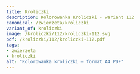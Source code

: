 ```yaml
---
title: Kroliczki
description: Kolorowanka Kroliczki - wariant 112
canonical: /zwierzeta/kroliczki
variant_of: kroliczki
image: /kroliczki/112/kroliczki-112.svg
pdf: /kroliczki/112/kroliczki-112.pdf
tags:
- zwierzeta
- kroliczki
alt: "Kolorowanka kroliczki – format A4 PDF"
---
```

